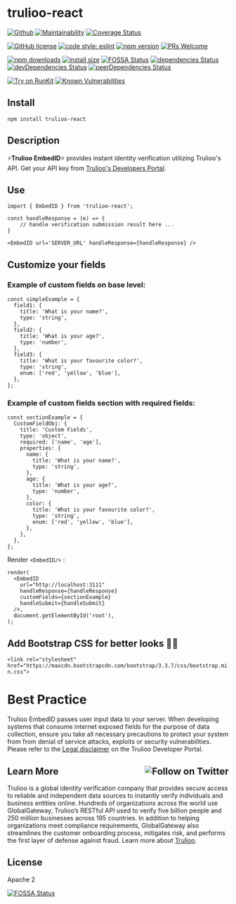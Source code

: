 # trulioo-react
[![Github](https://github.com/trulioo/trulioo-react/workflows/Build/badge.svg)](https://github.com/trulioo/trulioo-react/workflows/Build/badge.svg) [![Maintainability](https://api.codeclimate.com/v1/badges/df714a6127dc55cbf6a2/maintainability)](https://codeclimate.com/github/Trulioo/trulioo-react/maintainability) [![Coverage Status](https://coveralls.io/repos/github/Trulioo/trulioo-react/badge.svg?branch=master)](https://coveralls.io/github/Trulioo/trulioo-react?branch=automated-tests)

[![GitHub license](https://img.shields.io/badge/license-Apache--2.0-blue.svg)](https://github.com/Trulioo/trulioo-react/blob/master/LICENSE) [![code style: eslint](https://badgen.net/badge/style/airbnb?icon=airbnb)](https://github.com/airbnb/javascript) [![npm version](https://img.shields.io/npm/v/trulioo-react.svg?style=flat-square)](https://www.npmjs.com/package/trulioo-react)  [![PRs Welcome](https://img.shields.io/badge/PRs-welcome-green.svg)](https://github.com/Trulioo/trulioo-react/pulls) 

[![npm downloads](https://img.shields.io/npm/dy/trulioo-react.svg?style=flat-square)](https://www.npmjs.com/package/trulioo-react) [![install size](https://packagephobia.now.sh/badge?p=trulioo-react)](https://packagephobia.now.sh/result?p=trulioo-react) [![FOSSA Status](https://app.fossa.io/api/projects/git%2Bgithub.com%2FTrulioo%2Ftrulioo-react.svg?type=shield)](https://app.fossa.io/projects/git%2Bgithub.com%2FTrulioo%2Ftrulioo-react?ref=badge_shield) [![dependencies Status](https://david-dm.org/trulioo/trulioo-react/status.svg)](https://david-dm.org/trulioo/trulioo-react) [![devDependencies Status](https://david-dm.org/trulioo/trulioo-react/dev-status.svg)](https://david-dm.org/trulioo/trulioo-react?type=dev) [![peerDependencies Status](https://david-dm.org/trulioo/trulioo-react/peer-status.svg)](https://david-dm.org/trulioo/trulioo-react?type=peer) 

[![Try on RunKit](https://badge.runkitcdn.com/trulioo-react.svg)](https://npm.runkit.com/trulioo-react) [![Known Vulnerabilities](https://snyk.io//test/github/Trulioo/trulioo-react/badge.svg?targetFile=package.json)](https://snyk.io//test/github/Trulioo/trulioo-react?targetFile=package.json)

## Install

`npm install trulioo-react`

## Description

⚡**Trulioo EmbedID**⚡ provides instant identity verification utilizing Trulioo's API. Get your API key from [Trulioo's Developers Portal](https://gateway-admin.trulioo.com).

## Use

```
import { EmbedID } from 'trulioo-react';

const handleResponse = (e) => {
    // handle verification submission result here ...
}

<EmbedID url='SERVER_URL' handleResponse={handleResponse} />
```

## Customize your fields

### Example of custom fields on base level:

```
const simpleExample = {
  field1: {
    title: 'What is your name?',
    type: 'string',
  },
  field2: {
    title: 'What is your age?',
    type: 'number',
  },
  field3: {
    title: 'What is your favourite color?',
    type: 'string',
    enum: ['red', 'yellow', 'blue'],
  },
};
```

### Example of custom fields section with **required** fields:

```
const sectionExample = {
  CustomFieldObj: {
    title: 'Custom Fields',
    type: 'object',
    required: ['name', 'age'],
    properties: {
      name: {
        title: 'What is your name?',
        type: 'string',
      },
      age: {
        title: 'What is your age?',
        type: 'number',
      },
      color: {
        title: 'What is your favourite color?',
        type: 'string',
        enum: ['red', 'yellow', 'blue'],
      },
    },
  },
};
```
Render `<EmbedID/>` :
```
render(
  <EmbedID
    url="http://localhost:3111"
    handleResponse={handleResponse}
    customFields={sectionExample}
    handleSubmit={handleSubmit}
  />,
  document.getElementById('root'),
);
```

## Add Bootstrap CSS for better looks 💇🏼

`<link rel="stylesheet" href="https://maxcdn.bootstrapcdn.com/bootstrap/3.3.7/css/bootstrap.min.css">`

# Best Practice

Trulioo EmbedID passes user input data to your server. When developing systems that consume internet exposed fields for the purpose of data collection, ensure you take all necessary precautions to protect your system from from denial of service attacks, exploits or security vulnerabilities. Please refer to the [Legal disclaimer](https://developer.trulioo.com/docs/legal) on the Trulioo Developer Portal.

## Learn More <a href="https://twitter.com/intent/follow?screen_name=trulioo"><img align="right" src="https://img.shields.io/twitter/follow/trulioo.svg?style=social&label=Follow%20@trulioo" alt="Follow on Twitter"></a>

Trulioo is a global identity verification company that provides secure access to reliable and independent data sources to instantly verify individuals and business entities online. Hundreds of organizations across the world use GlobalGateway, Trulioo’s RESTful API used to verify five billion people and 250 million businesses across 195 countries. In addition to helping organizations meet compliance requirements, GlobalGateway also streamlines the customer onboarding process, mitigates risk, and performs the first layer of defense against fraud. Learn more about [Trulioo](https://www.trulioo.com/).

## License

Apache 2

[![FOSSA Status](https://app.fossa.io/api/projects/git%2Bgithub.com%2FTrulioo%2Ftrulioo-react.svg?type=large)](https://app.fossa.io/projects/git%2Bgithub.com%2FTrulioo%2Ftrulioo-react?ref=badge_large)
